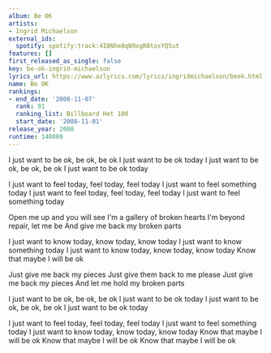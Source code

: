 ```yaml
---
album: Be OK
artists:
- Ingrid Michaelson
external_ids:
  spotify: spotify:track:4I8Nhe8qN9xgR8tosYQ5ut
features: []
first_released_as_single: false
key: be-ok-ingrid-michaelson
lyrics_url: https://www.azlyrics.com/lyrics/ingridmichaelson/beok.html
name: Be OK
rankings:
- end_date: '2008-11-07'
  rank: 91
  ranking_list: Billboard Hot 100
  start_date: '2008-11-01'
release_year: 2008
runtime: 148080
---
```

I just want to be ok, be ok, be ok
I just want to be ok today
I just want to be ok, be ok, be ok
I just want to be ok today

I just want to feel today, feel today, feel today
I just want to feel something today
I just want to feel today, feel today, feel today
I just want to feel something today


Open me up and you will see
I'm a gallery of broken hearts
I'm beyond repair, let me be
And give me back my broken parts

I just want to know today, know today, know today
I just want to know something today
I just want to know today, know today, know today
Know that maybe I will be ok



Just give me back my pieces
Just give them back to me please
Just give me back my pieces
And let me hold my broken parts

I just want to be ok, be ok, be ok
I just want to be ok today
I just want to be ok, be ok, be ok
I just want to be ok today

I just want to feel today, feel today, feel today
I just want to feel something today
I just want to know today, know today, know today
Know that maybe I will be ok
Know that maybe I will be ok
Know that maybe I will be ok
